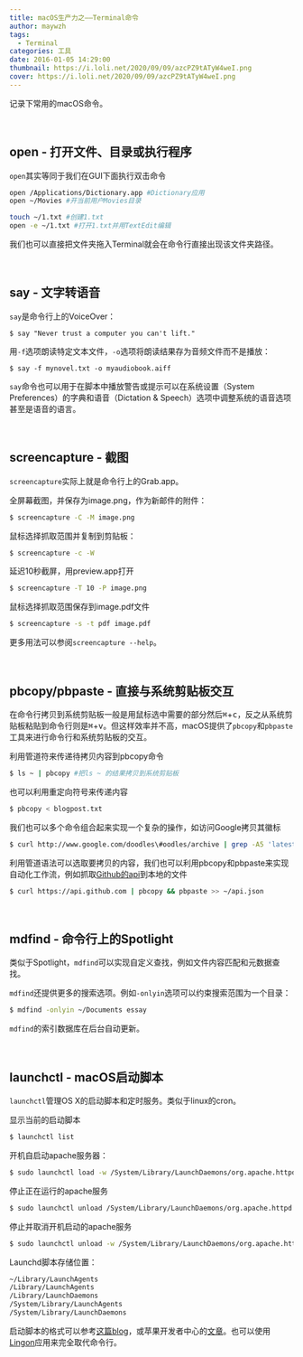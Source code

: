 ```yaml
---
title: macOS生产力之——Terminal命令
author: maywzh
tags:
  - Terminal
categories: 工具
date: 2016-01-05 14:29:00
thumbnail: https://i.loli.net/2020/09/09/azcPZ9tATyW4weI.png
cover: https://i.loli.net/2020/09/09/azcPZ9tATyW4weI.png
---
```

记录下常用的macOS命令。
<!--more-->

&nbsp;
## open - 打开文件、目录或执行程序

`open`其实等同于我们在GUI下面执行双击命令

```bash
open /Applications/Dictionary.app #Dictionary应用 
open ~/Movies #开当前用户Movies目录

touch ~/1.txt #创建1.txt
open -e ~/1.txt #打开1.txt并用TextEdit编辑
```

我们也可以直接把文件夹拖入Terminal就会在命令行直接出现该文件夹路径。


&nbsp;
## say - 文字转语音

`say`是命令行上的VoiceOver：

```
$ say "Never trust a computer you can't lift."
```

用`-f`选项朗读特定文本文件，`-o`选项将朗读结果存为音频文件而不是播放：

```
$ say -f mynovel.txt -o myaudiobook.aiff
```

`say`命令也可以用于在脚本中播放警告或提示可以在系统设置（System Preferences）的字典和语音（Dictation & Speech）选项中调整系统的语音选项甚至是语音的语言。


&nbsp;
## screencapture - 截图

`screencapture`实际上就是命令行上的Grab.app。

全屏幕截图，并保存为image.png，作为新邮件的附件：

``` bash
$ screencapture -C -M image.png 
```

鼠标选择抓取范围并复制到剪贴板：

```bash
$ screencapture -c -W
```

延迟10秒截屏，用preview.app打开

```bash
$ screencapture -T 10 -P image.png
```

鼠标选择抓取范围保存到image.pdf文件

```bash
$ screencapture -s -t pdf image.pdf
```

更多用法可以参阅`screencapture --help`。


&nbsp;
## pbcopy/pbpaste - 直接与系统剪贴板交互

在命令行拷贝到系统剪贴板一般是用鼠标选中需要的部分然后<kbd>⌘</kbd>+<kbd>c</kbd>，反之从系统剪贴板粘贴到命令行则是<kbd>⌘</kbd>+<kbd>v</kbd>。但这样效率并不高，macOS提供了`pbcopy`和`pbpaste`工具来进行命令行和系统剪贴板的交互。

利用管道符来传递待拷贝内容到pbcopy命令

```bash
$ ls ~ | pbcopy #把ls ~ 的结果拷贝到系统剪贴板 
```

也可以利用重定向符号来传递内容

```bash
$ pbcopy < blogpost.txt
```

我们也可以多个命令组合起来实现一个复杂的操作，如访问Google拷贝其徽标

```bash
$ curl http://www.google.com/doodles\#oodles/archive | grep -A5 'latest-doodle on' | grep 'img src' | sed s/.*'<img src="\/\/'/''/ | sed s/'" alt=".*'/''/ | pbcopy
```

利用管道语法可以选取要拷贝的内容，我们也可以利用pbcopy和pbpaste来实现自动化工作流，例如抓取[Github的api](api.github.com)到本地的文件

```bash
$ curl https://api.github.com | pbcopy && pbpaste >> ~/api.json
```


&nbsp;
## mdfind - 命令行上的Spotlight

类似于Spotlight，`mdfind`可以实现自定义查找，例如文件内容匹配和元数据查找。

`mdfind`还提供更多的搜索选项。例如`-onlyin`选项可以约束搜索范围为一个目录：

```bash
$ mdfind -onlyin ~/Documents essay
```

`mdfind`的索引数据库在后台自动更新。


&nbsp;
## launchctl - macOS启动脚本

`launchctl`管理OS X的启动脚本和定时服务。类似于linux的cron。

显示当前的启动脚本

```bash
$ launchctl list
```

开机自启动apache服务器：

```bash
$ sudo launchctl load -w /System/Library/LaunchDaemons/org.apache.httpd.plist
```

停止正在运行的apache服务

```bash
$ sudo launchctl unload /System/Library/LaunchDaemons/org.apache.httpd.plist 
```

停止并取消开机启动的apache服务

```bash
$ sudo launchctl unload -w /System/Library/LaunchDaemons/org.apache.httpd.plist 
```

Launchd脚本存储位置：

```bash
~/Library/LaunchAgents    
/Library/LaunchAgents          
/Library/LaunchDaemons
/System/Library/LaunchAgents
/System/Library/LaunchDaemons
```

启动脚本的格式可以参考[这篇blog](http://paul.annesley.cc/2012/09/mac-os-x-launchd-is-cool/)，或苹果开发者中心的[文章](https://developer.apple.com/library/mac/documentation/MacOSX/Conceptual/BPSystemStartup/Chapters/CreatingLaunchdJobs.html)。也可以使用[Lingon](http://www.peterborgapps.com/lingon/)应用来完全取代命令行。







